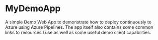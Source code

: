 # MyDemoApp
A simple Demo Web App to demonstrate how to deploy continuously to Azure using Azure Pipelines. The app itself also contains some common links to resources I use as well as some useful demo client capabilities. 
